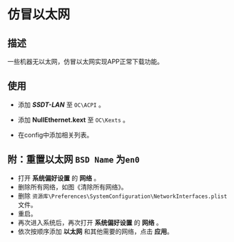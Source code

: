 # 仿冒以太网

## 描述

一些机器无以太网，仿冒以太网实现APP正常下载功能。

## 使用

- 添加 ***SSDT-LAN*** 至 `OC\ACPI` 。

- 添加 **NullEthernet.kext** 至 `OC\Kexts` 。

- 在config中添加相关列表。

  

## 附：重置以太网 `BSD Name` 为`en0`

- 打开 **系统偏好设置** 的 **网络** 。
- 删除所有网络，如图《清除所有网络》。
- 删除 `资源库\Preferences\SystemConfiguration\NetworkInterfaces.plist` 文件。
- 重启。
- 再次进入系统后，再次打开 **系统偏好设置** 的 **网络** 。
- 依次按顺序添加 **以太网** 和其他需要的网络，点击 **应用**。

